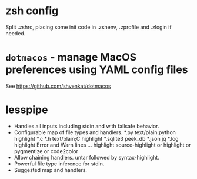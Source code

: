 # zsh config

Split .zshrc, placing some init code in .zshenv, .zprofile and .zlogin if needed.

# `dotmacos` - manage MacOS preferences using YAML config files

See https://github.com/shvenkat/dotmacos

# lesspipe

* Handles all inputs including stdin and with failsafe behavior.
* Configurable map of file types and handlers.
  *.py text/plain;python    highlight
  *.c *.h text/plain;C      highlight
  *.sqlite3                 peek_db
  *.json                    jq
  *.log                     highlight Error and Warn lines
  ...
  highlight     source-highlight or highlight or pygmentize or code2color
* Allow chaining handlers. untar followed by syntax-highlight.
* Powerful file type inference for stdin.
* Suggested map and handlers.
